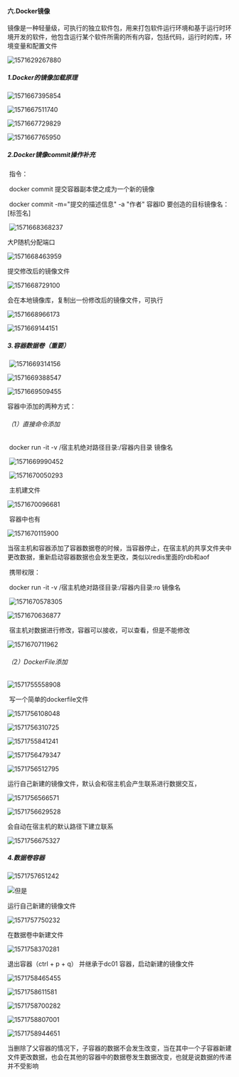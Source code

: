 #### 六.Docker镜像

​	镜像是一种轻量级，可执行的独立软件包，用来打包软件运行环境和基于运行时环境开发的软件，他包含运行某个软件所需的所有内容，包括代码，运行时的库，环境变量和配置文件

![1571629267880](E:\Typora笔记\Pic\1571629267880.png)

##### 1.Docker的镜像加载原理

![1571667395854](E:\Typora笔记\Pic\1571667395854.png)

![1571667511740](E:\Typora笔记\Pic\1571667511740.png)

![1571667729829](E:\Typora笔记\Pic\1571667729829.png)

![1571667765950](E:\Typora笔记\Pic\1571667765950.png)

##### 2.Docker镜像commit操作补充

​	指令：

​		docker	commit	提交容器副本使之成为一个新的镜像

​		docker  commit -m="提交的描述信息"	-a "作者"	容器ID  要创造的目标镜像名：[标签名]

​	![1571668368237](E:\Typora笔记\Pic\1571668368237.png)

大P随机分配端口

![1571668463959](E:\Typora笔记\Pic\1571668463959.png)

提交修改后的镜像文件

![1571668729100](E:\Typora笔记\Pic\1571668729100.png)

会在本地镜像库，复制出一份修改后的镜像文件，可执行

![1571668966173](E:\Typora笔记\Pic\1571668966173.png)



![1571669144151](E:\Typora笔记\Pic\1571669144151.png)

##### 3.容器数据卷（重要）

​	![1571669314156](E:\Typora笔记\Pic\1571669314156.png)

![1571669388547](E:\Typora笔记\Pic\1571669388547.png)

![1571669509455](E:\Typora笔记\Pic\1571669509455.png)





容器中添加的两种方式：

###### （1）直接命令添加

​			docker	run	-it	-v	/宿主机绝对路径目录:/容器内目录		镜像名

​			![1571669990452](E:\Typora笔记\Pic\1571669990452.png)

​		![1571670050293](E:\Typora笔记\Pic\1571670050293.png)



​		主机建文件

![1571670096681](E:\Typora笔记\Pic\1571670096681.png)

​		容器中也有

![1571670115900](E:\Typora笔记\Pic\1571670115900.png)

​		当宿主机和容器添加了容器数据卷的时候，当容器停止，在宿主机的共享文件夹中更改数据，重新启动容器数据也会发生更改，类似以redis里面的rdb和aof



​	携带权限：

​			docker	run	-it	-v	/宿主机绝对路径目录:/容器内目录:ro		镜像名

​		![1571670578305](E:\Typora笔记\Pic\1571670578305.png)

![1571670636877](E:\Typora笔记\Pic\1571670636877.png)

​	宿主机对数据进行修改，容器可以接收，可以查看，但是不能修改

![1571670711962](E:\Typora笔记\Pic\1571670711962.png)

###### （2）DockerFile添加

![1571755558908](E:\Typora笔记\Pic\1571755558908.png)

​		写一个简单的dockerfile文件

![1571756108048](E:\Typora笔记\Pic\1571756108048.png)

![1571756310725](E:\Typora笔记\Pic\1571756310725.png)

![1571755841241](E:\Typora笔记\Pic\1571755841241.png)

![1571756479347](E:\Typora笔记\Pic\1571756479347.png)

![1571756512795](E:\Typora笔记\Pic\1571756512795.png)

运行自己新建的镜像文件，默认会和宿主机会产生联系进行数据交互，

![1571756566571](E:\Typora笔记\Pic\1571756566571.png)

![1571756629528](E:\Typora笔记\Pic\1571756629528.png)

会自动在宿主机的默认路径下建立联系

![1571756675327](E:\Typora笔记\Pic\1571756675327.png)



##### 4.数据卷容器

![1571757651242](E:\Typora笔记\Pic\1571757651242.png)

![但是](E:\Typora笔记\Pic\1571757695851.png)

运行自己新建的镜像文件

![1571757750232](E:\Typora笔记\Pic\1571757750232.png)

在数据卷中新建文件

![1571758370281](E:\Typora笔记\Pic\1571758370281.png)

退出容器（ctrl  +  p   +   q）  并继承于dc01 容器，启动新建的镜像文件

![1571758465455](E:\Typora笔记\Pic\1571758465455.png)

![1571758611581](E:\Typora笔记\Pic\1571758611581.png)

![1571758700282](E:\Typora笔记\Pic\1571758700282.png)

![1571758807001](E:\Typora笔记\Pic\1571758807001.png)

![1571758944651](E:\Typora笔记\Pic\1571758944651.png)

当删除了父容器的情况下，子容器的数据不会发生改变，当在其中一个子容器新建文件更改数据，也会在其他的容器中的数据卷发生数据改变，也就是说数据的传递并不受影响



